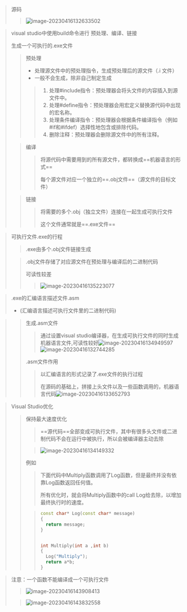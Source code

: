 > 源码
>
> > ![image-20230416132633502](https://cnchu-1310638968.cos.ap-nanjing.myqcloud.com/%E5%8D%9A%E5%AE%A2%E5%9B%BE%E7%89%87%E6%80%BB%E7%B1%BB/java/202304161326566.png)

> visual studio中使用build命令进行 预处理、编译、链接
>
> 生成一个可执行的.exe文件
>
> > 预处理
> >
> > - 处理源文件中的预处理指令，生成预处理后的源文件（.i 文件）
> > - 一般不会生成，除非自己制定生成
> >
> > > 1. 处理#include指令：预处理器会将头文件的内容插入到源文件中。
> > > 2. 处理#define指令：预处理器会用宏定义替换源代码中出现的宏名称。
> > > 3. 处理条件编译指令：预处理器会根据条件编译指令（例如#if和#ifdef）选择性地包含或排除代码。
> > > 4. 删除注释：预处理器会删除源文件中的所有注释。
>
> > 编译
> >
> > > 将源代码中需要用到的所有源文件，都转换成==机器语言的形式==
> > >
> > > 每个源文件对应一个独立的==.obj文件==（源文件的目标文件）
>
> > 链接
> >
> > > 将需要的多个.obj（独立文件）连接在一起生成可执行文件
> > >
> > > 这个文件通常就是==.exe文件==
>
> 

> 可执行文件.exe的行程
>
> > .exe由多个.obj文件链接生成
>
> > .obj文件存储了对应源文件在预处理与编译后的二进制代码
> >
> > 可读性较差
> >
> > > ![image-20230416135223077](https://cnchu-1310638968.cos.ap-nanjing.myqcloud.com/%E5%8D%9A%E5%AE%A2%E5%9B%BE%E7%89%87%E6%80%BB%E7%B1%BB/java/202304161352129.png)



> .exe的汇编语言描述文件.asm 
>
> - (汇编语言描述可执行文件里的二进制代码)

> > 生成.asm文件
> >
> > > 通过设置visual studio编译器，在生成可执行文件的同时生成机器语言文件,可读性较好![image-20230416134949597](https://cnchu-1310638968.cos.ap-nanjing.myqcloud.com/%E5%8D%9A%E5%AE%A2%E5%9B%BE%E7%89%87%E6%80%BB%E7%B1%BB/java/202304161349654.png)![image-20230416132744285](https://cnchu-1310638968.cos.ap-nanjing.myqcloud.com/%E5%8D%9A%E5%AE%A2%E5%9B%BE%E7%89%87%E6%80%BB%E7%B1%BB/java/202304161327340.png)
> >
> > .asm文件作用
> >
> > > 以汇编语言的形式记录了.exe文件的执行过程
> > >
> > > 在源码的基础上，拼接上头文件以及一些函数调用的，机器语言代码![image-20230416133652793](https://cnchu-1310638968.cos.ap-nanjing.myqcloud.com/%E5%8D%9A%E5%AE%A2%E5%9B%BE%E7%89%87%E6%80%BB%E7%B1%BB/java/202304161336858.png)



> Visual Studio优化
>
> > 保持最大速度优化
> >
> > > ==源代码==全部变成可执行文件，其中有很多头文件或二进制代码不会在运行中被执行，所以会被编译器主动去除
> >
> > > ![image-20230416134149332](https://cnchu-1310638968.cos.ap-nanjing.myqcloud.com/%E5%8D%9A%E5%AE%A2%E5%9B%BE%E7%89%87%E6%80%BB%E7%B1%BB/java/202304161341410.png)
> >
> > 例如
> >
> > > 下面代码中Multiply函数调用了Log函数，但是最终并没有依靠Log函数返回任何值。
> > >
> > > 所有优化时，就会将Multiply函数中的call Log给去除，以增加最终执行时的速度。
> >
> > > ```C++
> > > const char* Log(const char* message)
> > > {
> > > 	return message;
> > > }
> > > 
> > > 
> > > int Multiply(int a ,int b)
> > > {
> > > 	Log("Multiply");
> > > 	return a*b;
> > > }
> > > ```



> 注意：一个函数不能编译成一个可执行文件
>
> > ![image-20230416143908413](https://cnchu-1310638968.cos.ap-nanjing.myqcloud.com/%E5%8D%9A%E5%AE%A2%E5%9B%BE%E7%89%87%E6%80%BB%E7%B1%BB/java/202304161439455.png)
>
> > ![image-20230416143832558](https://cnchu-1310638968.cos.ap-nanjing.myqcloud.com/%E5%8D%9A%E5%AE%A2%E5%9B%BE%E7%89%87%E6%80%BB%E7%B1%BB/java/202304161438624.png)